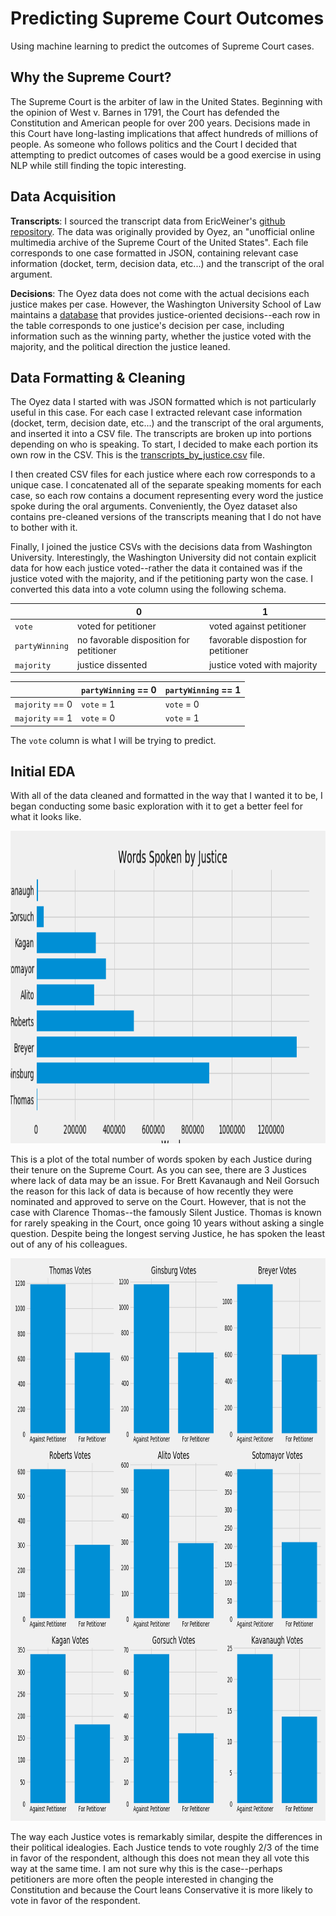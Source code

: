 # Predicting Supreme Court Outcomes
Using machine learning to predict the outcomes of Supreme Court cases.

## Why the Supreme Court?
The Supreme Court is the arbiter of law in the United States. Beginning with the opinion of West v. Barnes in 1791, the Court has defended the Constitution and American people for over 200 years. Decisions made in this Court have long-lasting implications that affect hundreds of millions of people. As someone who follows politics and the Court I decided that attempting to predict outcomes of cases would be a good exercise in using NLP while still finding the topic interesting.

## Data Acquisition
__Transcripts__:
    I sourced the transcript data from EricWeiner's [github repository](https://github.com/EricWiener/supreme-court-cases). The data was originally provided by Oyez, an "unofficial online multimedia archive of the Supreme Court of the United States". Each file corresponds to one case formatted in JSON, containing relevant case information (docket, term, decision data, etc...) and the transcript of the oral argument.
    
__Decisions__:
    The Oyez data does not come with the actual decisions each justice makes per case. However, the Washington University School of Law maintains a [database](http://scdb.wustl.edu/data.php) that provides justice-oriented decisions--each row in the table corresponds to one justice's decision per case, including information such as the winning party, whether the justice voted with the majority, and the political direction the justice leaned.
    
## Data Formatting & Cleaning
The Oyez data I started with was JSON formatted which is not particularly useful in this case. For each case I extracted relevant case information (docket, term, decision date, etc...) and the transcript of the oral arguments, and inserted it into a CSV file. The transcripts are broken up into portions depending on who is speaking. To start, I decided to make each portion its own row in the CSV. This is the [transcripts_by_justice.csv](https://github.com/rcohngru/Predicting-Supreme-Court-Outcomes/blob/master/data/transcripts_by_justice.csv) file.

I then created CSV files for each justice where each row corresponds to a unique case. I concatenated all of the separate speaking moments for each case, so each row contains a document representing every word the justice spoke during the oral arguments. Conveniently, the Oyez dataset also contains pre-cleaned versions of the transcripts meaning that I do not have to bother with it.

Finally, I joined the justice CSVs with the decisions data from Washington University. Interestingly, the Washington University did not contain explicit data for how each justice voted--rather the data it contained was if the justice voted with the majority, and if the petitioning party won the case. I converted this data into a vote column using the following schema.

|                | 0                                       | 1                                   |
|----------------|-----------------------------------------|-------------------------------------|
| `vote`         | voted for petitioner                    | voted against petitioner            |
| `partyWinning` | no favorable disposition for petitioner | favorable dispostion for petitioner |
| `majority`     | justice dissented                       | justice voted with majority         |


|                 | `partyWinning` == 0 | `partyWinning` == 1 |
|-----------------|---------------------|---------------------|
| `majority` == 0 | `vote` = 1          | `vote` = 0          |
| `majority` == 1 | `vote` = 0          | `vote` = 1          |

The `vote` column is what I will be trying to predict.

## Initial EDA

With all of the data cleaned and formatted in the way that I wanted it to be, I began conducting some basic exploration with it to get a better feel for what it looks like.

<p align="center">
  <img width="700" height="500" src="img/words_spoken.png">
</p>

This is a plot of the total number of words spoken by each Justice during their tenure on the Supreme Court. As you can see, there are 3 Justices where lack of data may be an issue. For Brett Kavanaugh and Neil Gorsuch the reason for this lack of data is 
because of how recently they were nominated and approved to serve on the Court. However, that is not the case with Clarence Thomas--the famously Silent Justice. Thomas is known for rarely speaking in the Court, once going 10 years without asking a single question. Despite being the longest serving Justice, he has spoken the least out of any of his colleagues.


<p align="center">
  <img width="900" height="900" src="img/vote_distribution.png">
</p>

The way each Justice votes is remarkably similar, despite the differences in their political idealogies. Each Justice tends to vote roughly 2/3 of the time in favor of the respondent, although this does not mean they all vote this way at the same time. I am not sure why this is the case--perhaps petitioners are more often the people interested in changing the Constitution and because the Court leans Conservative it is more likely to vote in favor of the respondent.
